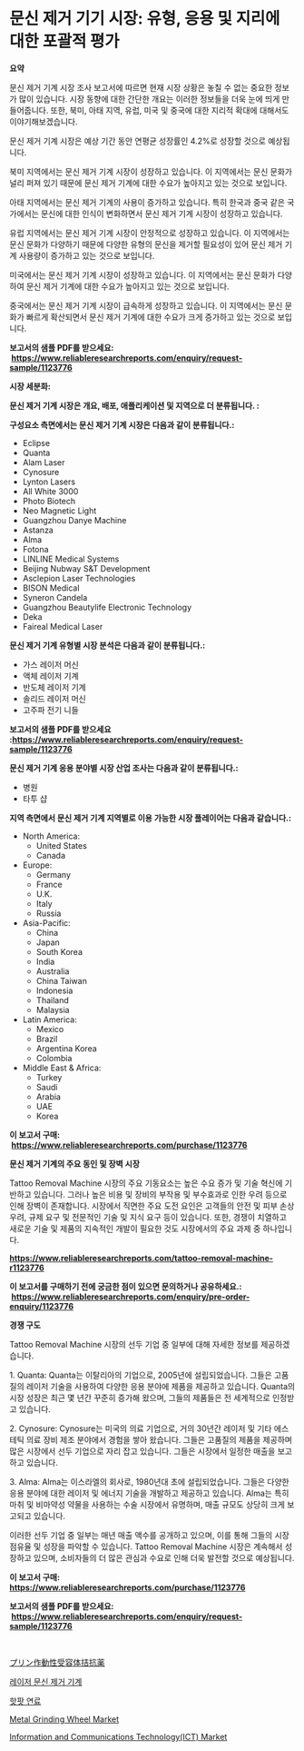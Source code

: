 <p><h1>문신 제거 기기 시장: 유형, 응용 및 지리에 대한 포괄적 평가</h1></p><p><strong>요약</strong></p>
<p><p>문신 제거 기계 시장 조사 보고서에 따르면 현재 시장 상황은 놓칠 수 없는 중요한 정보가 많이 있습니다. 시장 동향에 대한 간단한 개요는 이러한 정보들을 더욱 눈에 띄게 만들어줍니다. 또한, 북미, 아태 지역, 유럽, 미국 및 중국에 대한 지리적 확대에 대해서도 이야기해보겠습니다.</p><p>문신 제거 기계 시장은 예상 기간 동안 연평균 성장률인 4.2%로 성장할 것으로 예상됩니다.</p><p>북미 지역에서는 문신 제거 기계 시장이 성장하고 있습니다. 이 지역에서는 문신 문화가 널리 퍼져 있기 때문에 문신 제거 기계에 대한 수요가 높아지고 있는 것으로 보입니다.</p><p>아태 지역에서는 문신 제거 기계의 사용이 증가하고 있습니다. 특히 한국과 중국 같은 국가에서는 문신에 대한 인식이 변화하면서 문신 제거 기계 시장이 성장하고 있습니다.</p><p>유럽 지역에서는 문신 제거 기계 시장이 안정적으로 성장하고 있습니다. 이 지역에서는 문신 문화가 다양하기 때문에 다양한 유형의 문신을 제거할 필요성이 있어 문신 제거 기계 사용량이 증가하고 있는 것으로 보입니다.</p><p>미국에서는 문신 제거 기계 시장이 성장하고 있습니다. 이 지역에서는 문신 문화가 다양하여 문신 제거 기계에 대한 수요가 높아지고 있는 것으로 보입니다.</p><p>중국에서는 문신 제거 기계 시장이 급속하게 성장하고 있습니다. 이 지역에서는 문신 문화가 빠르게 확산되면서 문신 제거 기계에 대한 수요가 크게 증가하고 있는 것으로 보입니다.</p></p>
<p><strong>보고서의 샘플 PDF를 받으세요: &nbsp;<a href="https://www.reliableresearchreports.com/enquiry/request-sample/1123776">https://www.reliableresearchreports.com/enquiry/request-sample/1123776</a></strong></p>
<p><strong>시장 세분화:</strong></p>
<p><strong> 문신 제거 기계 시장은 개요, 배포, 애플리케이션 및 지역으로 더 분류됩니다. :</strong></p>
<p><strong>구성요소 측면에서는 문신 제거 기계 시장은 다음과 같이 분류됩니다.:</strong></p>
<p><ul><li>Eclipse</li><li>Quanta</li><li>Alam Laser</li><li>Cynosure</li><li>Lynton Lasers</li><li>All White 3000</li><li>Photo Biotech</li><li>Neo Magnetic Light</li><li>Guangzhou Danye Machine</li><li>Astanza</li><li>Alma</li><li>Fotona</li><li>LINLINE Medical Systems</li><li>Beijing Nubway S&T Development</li><li>Asclepion Laser Technologies</li><li>BISON Medical</li><li>Syneron Candela</li><li>Guangzhou Beautylife Electronic Technology</li><li>Deka</li><li>Faireal Medical Laser</li></ul></p>
<p><strong> 문신 제거 기계 유형별 시장 분석은 다음과 같이 분류됩니다.:</strong></p>
<p><ul><li>가스 레이저 머신</li><li>액체 레이저 기계</li><li>반도체 레이저 기계</li><li>솔리드 레이저 머신</li><li>고주파 전기 니들</li></ul></p>
<p><strong>보고서의 샘플 PDF를 받으세요 :<a href="https://www.reliableresearchreports.com/enquiry/request-sample/1123776">https://www.reliableresearchreports.com/enquiry/request-sample/1123776</a></strong></p>
<p><strong> 문신 제거 기계 응용 분야별 시장 산업 조사는 다음과 같이 분류됩니다.:</strong></p>
<p><ul><li>병원</li><li>타투 샵</li></ul></p>
<p><strong>지역 측면에서 문신 제거 기계 지역별로 이용 가능한 시장 플레이어는 다음과 같습니다.:</strong></p>
<p><ul>
    <li>
        North America:
        <ul>
            <li>United States</li>
            <li>Canada</li>
        </ul>
    </li>
    <li>
        Europe:
        <ul>
            <li>Germany</li>
            <li>France</li>
            <li>U.K.</li>
            <li>Italy</li>
            <li>Russia</li>
        </ul>
    </li>
    <li>
        Asia-Pacific:
        <ul>
            <li>China</li>
            <li>Japan</li>
            <li>South Korea</li>
            <li>India</li>
            <li>Australia</li>
            <li>China Taiwan</li>
            <li>Indonesia</li>
            <li>Thailand</li>
            <li>Malaysia</li>
        </ul>
    </li>
    <li>
        Latin America:
        <ul>
            <li>Mexico</li>
            <li>Brazil</li>
            <li>Argentina Korea</li>
            <li>Colombia</li>
        </ul>
    </li>
    <li>
        Middle East & Africa:
        <ul>
            <li>Turkey</li>
            <li>Saudi</li>
            <li>Arabia</li>
            <li>UAE</li>
            <li>Korea</li>
        </ul>
    </li>
    </ul></p>
<p><strong>이 보고서 구매: &nbsp;<a href="https://www.reliableresearchreports.com/purchase/1123776">https://www.reliableresearchreports.com/purchase/1123776</a></strong></p>
<p><strong>문신 제거 기계의 주요 동인 및 장벽 시장</strong></p>
<p><p>Tattoo Removal Machine 시장의 주요 기동요소는 높은 수요 증가 및 기술 혁신에 기반하고 있습니다. 그러나 높은 비용 및 장비의 부작용 및 부수효과로 인한 우려 등으로 인해 장벽이 존재합니다. 시장에서 직면한 주요 도전 요인은 고객들의 안전 및 피부 손상 우려, 규제 요구 및 전문적인 기술 및 지식 요구 등이 있습니다. 또한, 경쟁이 치열하고 새로운 기술 및 제품의 지속적인 개발이 필요한 것도 시장에서의 주요 과제 중 하나입니다.</p></p>
<p><strong><a href="https://www.reliableresearchreports.com/tattoo-removal-machine-r1123776">https://www.reliableresearchreports.com/tattoo-removal-machine-r1123776</a></strong></p>
<p><strong>이 보고서를 구매하기 전에 궁금한 점이 있으면 문의하거나 공유하세요.: &nbsp;<a href="https://www.reliableresearchreports.com/enquiry/pre-order-enquiry/1123776">https://www.reliableresearchreports.com/enquiry/pre-order-enquiry/1123776</a></strong></p>
<p><strong>경쟁 구도</strong></p>
<p><p>Tattoo Removal Machine 시장의 선두 기업 중 일부에 대해 자세한 정보를 제공하겠습니다. </p><p>1. Quanta: Quanta는 이탈리아의 기업으로, 2005년에 설립되었습니다. 그들은 고품질의 레이저 기술을 사용하여 다양한 응용 분야에 제품을 제공하고 있습니다. Quanta의 시장 성장은 최근 몇 년간 꾸준히 증가해 왔으며, 그들의 제품들은 전 세계적으로 인정받고 있습니다.</p><p>2. Cynosure: Cynosure는 미국의 의료 기업으로, 거의 30년간 레이저 및 기타 에스테틱 의료 장비 제조 분야에서 경험을 쌓아 왔습니다. 그들은 고품질의 제품을 제공하며 많은 시장에서 선두 기업으로 자리 잡고 있습니다. 그들은 시장에서 일정한 매출을 보고하고 있습니다.</p><p>3. Alma: Alma는 이스라엘의 회사로, 1980년대 초에 설립되었습니다. 그들은 다양한 응용 분야에 대한 레이저 및 에너지 기술을 개발하고 제공하고 있습니다. Alma는 특히 마취 및 비마약성 약물을 사용하는 수술 시장에서 유명하며, 매출 규모도 상당히 크게 보고되고 있습니다.</p><p>이러한 선두 기업 중 일부는 매년 매출 액수를 공개하고 있으며, 이를 통해 그들의 시장 점유율 및 성장을 파악할 수 있습니다. Tattoo Removal Machine 시장은 계속해서 성장하고 있으며, 소비자들의 더 많은 관심과 수요로 인해 더욱 발전할 것으로 예상됩니다.</p></p>
<p><strong>이 보고서 구매: &nbsp; <a href="https://www.reliableresearchreports.com/purchase/1123776">https://www.reliableresearchreports.com/purchase/1123776</a></strong></p>
<p><strong>보고서의 샘플 PDF를 받으세요: &nbsp;<a href="https://www.reliableresearchreports.com/enquiry/request-sample/1123776">https://www.reliableresearchreports.com/enquiry/request-sample/1123776</a></strong><strong></strong></p>
<p>&nbsp;</p>
<p><p><a href="https://github.com/cnnriuez22368/Market-Research-Report-List-1/blob/main/965097726362.md">プリン作動性受容体拮抗薬</a></p><p><a href="https://github.com/WilburKihn5676/Market-Research-Report-List-1/blob/main/104034124457.md">레이저 문신 제거 기계</a></p><p><a href="https://github.com/vseigx30c9a1j/Market-Research-Report-List-1/blob/main/712431324456.md">핫팟 연료</a></p><p><a href="https://issuu.com/reportprime-2/docs/metal-grinding-wheel-market-size-2030.pptx">Metal Grinding Wheel Market</a></p><p><a href="https://github.com/marloy8/Market-Research-Report-List-4/blob/main/information-and-communications-technologyict-market.md">Information and Communications Technology(ICT) Market</a></p></p>